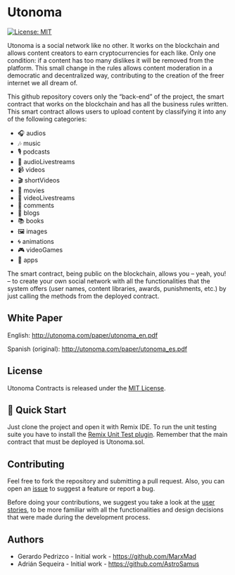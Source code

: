 # Utonoma

[![License: MIT](https://img.shields.io/badge/License-MIT-yellow.svg)](https://opensource.org/licenses/MIT)

Utonoma is a social network like no other. It works on the blockchain and allows content creators to earn cryptocurrencies for each like. Only one condition: if a content has too many dislikes it will be removed from the platform. This small change in the rules allows content moderation in a democratic and decentralized way, contributing to the creation of the freer internet we all dream of.

This github repository covers only the “back-end” of the project, the smart contract that works on the blockchain and has all the business rules written. This smart contract allows users to upload content by classifying it into any of the following categories:
<ul>
  <li>🎧 audios</li>
  <li>🎶 music</li>
  <li>🎙️ podcasts</li>
  <li>🎤 audioLivestreams</li>
  <li>📹 videos</li>
  <li>🎬 shortVideos</li>
  <li>🎥 movies</li>  
  <li>📡 videoLivestreams</li>
  <li>💬 comments</li>
  <li>📝 blogs</li>
  <li>📚 books</li>  
  <li>🖼️ images</li>
  <li>🌀 animations</li>
  <li>🎮 videoGames</li>
  <li>📱 apps</li>
</ul>

The smart contract, being public on the blockchain, allows you – yeah, you! – to create your own social network with all the functionalities that the system offers (user names, content libraries, awards, punishments, etc.) by just calling the methods from the deployed contract.

## White Paper
English: http://utonoma.com/paper/utonoma_en.pdf

Spanish (original): http://utonoma.com/paper/utonoma_es.pdf 

## License
Utonoma Contracts is released under the [MIT License](https://github.com/OpenZeppelin/openzeppelin-contracts/blob/master/LICENSE).

## 🚀 Quick Start

Just clone the project and open it with Remix IDE. To run the unit testing suite you have to install the [Remix Unit Test plugin](https://remix-ide.readthedocs.io/en/latest/unittesting.html).
Remember that the main contract that must be deployed is Utonoma.sol.

## Contributing

Feel free to fork the repository and submitting a pull request. Also, you can open an [issue](https://github.com/AstroSamus/utonoma/issues) to suggest a feature or report a bug.

Before doing your contributions, we suggest you take a look at the [user stories](https://github.com/users/AstroSamus/projects/2), to be more familiar with all the functionalities and design decisions that were made during the development process.

## Authors

* Gerardo Pedrizco - Initial work - https://github.com/MarxMad
* Adrián Sequeira - Initial work - https://github.com/AstroSamus
